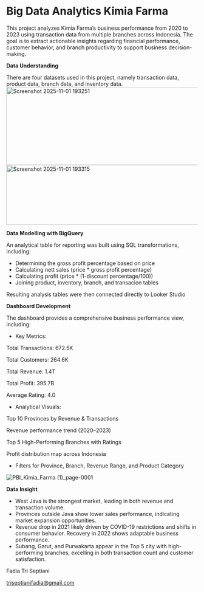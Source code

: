 # Big Data Analytics Kimia Farma

This project analyzes Kimia Farma’s business performance from 2020 to 2023 using transaction data from multiple branches across Indonesia. The goal is to extract actionable insights regarding financial performance, customer behavior, and branch productivity to support business decision-making.

**Data Understanding**

There are four datasets used in this project, namely transaction data, product data, branch data, and inventory data. 
<img width="632" height="205" alt="Screenshot 2025-11-01 193251" src="https://github.com/user-attachments/assets/00d8f20a-63aa-4475-b13d-ff8c9f589826" />
<img width="616" height="157" alt="Screenshot 2025-11-01 193315" src="https://github.com/user-attachments/assets/623fb040-302e-4499-8768-c3a502e059d3" />


**Data Modelling with BigQuery**

An analytical table for reporting was built using SQL transformations, including:
- Determining the gross profit percentage based on price
- Calculating nett sales (price * gross profit percentage)
- Calculating profit (price * (1-discount percentage/100))
- Joining product, inventory, branch, and transacion tables
  
Resulting analysis tables were then connected directly to Looker Studio

**Dashboard Development**

The dashboard provides a comprehensive business performance view, including:

- Key Metrics:
  
Total Transactions: 672.5K

Total Customers: 264.6K

Total Revenue: 1.4T

Total Profit: 395.7B

Average Rating: 4.0

- Analytical Visuals:
  
Top 10 Provinces by Revenue & Transactions

Revenue performance trend (2020–2023)

Top 5 High-Performing Branches with Ratings

Profit distribution map across Indonesia

- Filters for Province, Branch, Revenue Range, and Product Category

![PBI_Kimia_Farma (1)_page-0001](https://github.com/user-attachments/assets/32a697c9-a8fc-46c9-aee9-df1db9d3be28)


**Data Insight**

- West Java is the strongest market, leading in both revenue and transaction volume.
- Provinces outside Java show lower sales performance, indicating market expansion opportunities.
- Revenue drop in 2021 likely driven by COVID-19 restrictions and shifts in consumer behavior. Recovery in 2022 shows adaptable business performance.
- Subang, Garut, and Purwakarta appear in the Top 5 city with high-performing branches, excelling in both transaction count and customer satisfaction.

Fadia Tri Septiani

triseptianifadia@gmail.com 
